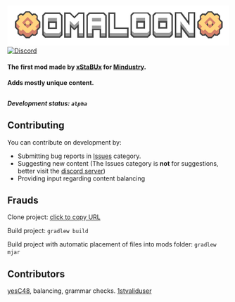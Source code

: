 ![Logo](img.png)
[![Discord](https://img.shields.io/discord/1011940744774303795.svg?color=7289da&label=Omaloon-mod-Genral&logo=discord)](https://discord.gg/bNMT82Hswb)
#### The first mod made by [xStaBUx](https://github.com/xStaBUx) for [Mindustry](https://github.com/Anuken/Mindustry).
#### Adds mostly unique content.
##
##### Development status: `alpha`
## Contributing

You can contribute on development by:

* Submitting bug reports in [Issues](https://github.com/xStaBUx/Omaloon-mod-public/issues) category.
* Suggesting new content (The Issues category is **not** for suggestions, better visit the [discord server](https://discord.gg/bNMT82Hswb))
* Providing input regarding content balancing

## Frauds
Clone project: [click to copy URL](https://github.com/xStaBUx/Omaloon-mod-public.git)

Build project: `gradlew build`

Build project with automatic placement of files into mods folder: `gradlew mjar`

## Contributors

[yesC48](https://github.com/yesC48), balancing, grammar checks.
[1stvaliduser](https://github.com/1stvaliduser)
